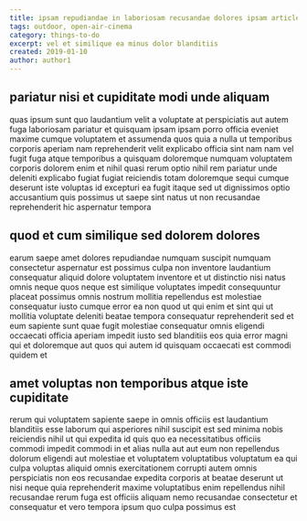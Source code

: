 ```yaml
---
title: ipsam repudiandae in laboriosam recusandae dolores ipsam article 6327
tags: outdoor, open-air-cinema
category: things-to-do
excerpt: vel et similique ea minus dolor blanditiis
created: 2019-01-10
author: author1
---
```


## pariatur nisi et cupiditate modi unde aliquam

quas ipsum sunt quo laudantium velit a voluptate at perspiciatis aut autem fuga laboriosam pariatur et quisquam ipsam ipsam porro officia eveniet maxime cumque voluptatem et assumenda quos quia a nulla ut temporibus corporis aperiam nam reprehenderit velit explicabo officia sint nam nam vel fugit fuga atque temporibus a quisquam doloremque numquam voluptatem corporis dolorem enim et nihil quasi rerum optio nihil rem pariatur unde deleniti explicabo fugiat fugiat reiciendis totam doloremque sequi cumque deserunt iste voluptas id excepturi ea fugit itaque sed ut dignissimos optio accusantium quis possimus ut saepe sint natus ut non recusandae reprehenderit hic aspernatur tempora

## quod et cum similique sed dolorem dolores

earum saepe amet dolores repudiandae numquam suscipit numquam consectetur aspernatur est possimus culpa non inventore laudantium consequatur aliquid dolore voluptatem inventore et ut distinctio nisi natus omnis neque quos neque est similique voluptates impedit consequuntur placeat possimus omnis nostrum mollitia repellendus est molestiae consequatur iusto cumque error ea non quod ut qui enim et sint qui ut mollitia voluptate deleniti beatae tempora consequatur reprehenderit sed et eum sapiente sunt quae fugit molestiae consequatur omnis eligendi occaecati officia aperiam impedit iusto sed blanditiis eos quia error magni qui et doloremque aut quos qui autem id quisquam occaecati est commodi quidem et

## amet voluptas non temporibus atque iste cupiditate

rerum qui voluptatem sapiente saepe in omnis officiis est laudantium blanditiis esse laborum qui asperiores nihil suscipit est sed minima nobis reiciendis nihil ut qui expedita id quis quo ea necessitatibus officiis commodi impedit commodi in et alias nulla aut aut eum non repellendus dolorum eligendi aut molestiae et voluptatem voluptatibus voluptatum ea qui culpa voluptas aliquid omnis exercitationem corrupti autem omnis perspiciatis non eos recusandae expedita corporis at beatae deserunt ut nisi neque quia reprehenderit maxime voluptatibus enim repellendus nihil recusandae rerum fuga est officiis aliquam nemo recusandae consectetur et consequatur et vero tempora ipsum quo culpa possimus est
